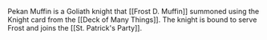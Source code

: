 Pekan Muffin is a Goliath knight that [[Frost D. Muffin]] summoned using the Knight card from the [[Deck of Many Things]]. The knight is bound to serve Frost and joins the [[St. Patrick's Party]]. 